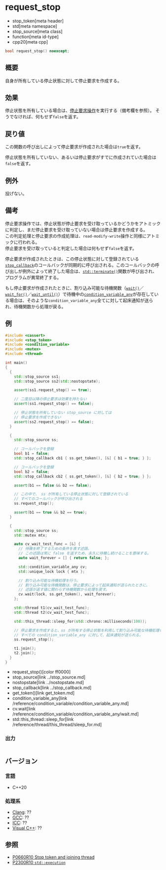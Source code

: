 # request_stop
* stop_token[meta header]
* std[meta namespace]
* stop_source[meta class]
* function[meta id-type]
* cpp20[meta cpp]

```cpp
bool request_stop() noexcept;
```

## 概要
自身が所有している停止状態に対して停止要求を作成する。

## 効果
停止状態を所有している場合は、[停止要求操作](../stoppable-source.md)を実行する（備考欄を参照）。
そうでなければ、何もせず`false`を返す。

## 戻り値
この関数の呼び出しによって停止要求が作成された場合は`true`を返す。

停止状態を所有していない、あるいは停止要求がすでに作成されていた場合は`false`を返す。

## 例外
投げない。

## 備考
停止要求操作では、停止状態が停止要求を受け取っているかどうかをアトミックに判定し、まだ停止要求を受け取っていない場合は停止要求を作成する。  
この判定処理と停止要求の作成処理は、`read-modify-write`操作と同様にアトミックに行われる。  
停止要求を受け取っていると判定した場合は何もせず`false`を返す。

停止要求が作成されたときは、この停止状態に対して登録されている[`stop_callback`](../stop_callback.md)のコールバックが同期的に呼び出される。このコールバックの呼び出しが例外によって終了した場合は、[`std::terminate()`](/reference/exception/terminate.md)関数が呼び出され、プログラムが異常終了する。

もし停止要求が作成されたときに、割り込み可能な待機関数（[`wait()`](/reference/condition_variable/condition_variable_any/wait.md)／[`wait_for()`](/reference/condition_variable/condition_variable_any/wait_for.md)／[`wait_until()`](/reference/condition_variable/condition_variable_any/wait_until.md)）で待機中の[`condition_variable_any`](/reference/condition_variable/condition_variable_any.md)が存在している場合は、そのような`condition_variable_any`全てに対して起床通知が送られ、待機関数から処理が戻る。


## 例
```cpp example
#include <cassert>
#include <stop_token>
#include <condition_variable>
#include <mutex>
#include <thread>

int main()
{
  {
    std::stop_source ss1;
    std::stop_source ss2(std::nostopstate);

    assert(ss1.request_stop() == true);

    // 二度目以降の停止要求は効果を持たない
    assert(ss1.request_stop() == false);

    // 停止状態を所有していない stop_source に対しては
    // 停止要求を作成できない
    assert(ss2.request_stop() == false);
  }

  {
    std::stop_source ss;

    // コールバックを登録
    bool b1 = false;
    std::stop_callback cb1 { ss.get_token(), [&] { b1 = true; } };

    // コールバックを登録
    bool b2 = false;
    std::stop_callback cb2 { ss.get_token(), [&] { b2 = true; } };

    assert(b1 == false && b2 == false);

    // この中で、 ss が所有している停止状態に対して登録されている
    // すべてのコールバックが呼び出される
    ss.request_stop();

    assert(b1 == true && b2 == true);
  }

  {
    std::stop_source ss;
    std::mutex mtx;

    auto cv_wait_test_func = [&] {
      // 待機を終了するための条件を表す述語。
      // この述語は常に false を返すため、永久に待機し続けることを意味する。
      auto wait_forever = [] { return false; };

      std::condition_variable_any cv;
      std::unique_lock lock { mtx };

      // 割り込み可能な待機処理を行う。
      // 割り込み可能な待機関数は、停止要求によって起床通知が送られたときに、
      // 述語が返す値に関わらず待機関数から処理を戻す。
      cv.wait(lock, ss.get_token(), wait_forever);
    };

    std::thread t1(cv_wait_test_func);
    std::thread t2(cv_wait_test_func);

    std::this_thread::sleep_for(std::chrono::milliseconds(100));

    // 停止要求を作成すると、ss が所有する停止状態を利用して割り込み可能な待機処理を行っている
    // すべての condition_variable_any に対して、起床通知が送られる。
    ss.request_stop();

    t1.join();
    t2.join();
  }
}
```
* request_stop()[color ff0000]
* stop_source[link ../stop_source.md]
* nostopstate[link ../nostopstate.md]
* stop_callback[link ../stop_callback.md]
* get_token()[link get_token.md]
* condition_variable_any[link /reference/condition_variable/condition_variable_any.md]
* cv.wait[link /reference/condition_variable/condition_variable_any/wait.md]
* std::this_thread::sleep_for[link /reference/thread/this_thread/sleep_for.md]

### 出力
```
```

## バージョン
### 言語
- C++20

### 処理系
- [Clang](/implementation.md#clang): ??
- [GCC](/implementation.md#gcc): ??
- [ICC](/implementation.md#icc): ??
- [Visual C++](/implementation.md#visual_cpp): ??


## 参照
- [P0660R10 Stop token and joining thread](http://www.open-std.org/jtc1/sc22/wg21/docs/papers/2019/p0660r10.pdf)
- [P2300R10 `std::execution`](https://www.open-std.org/jtc1/sc22/wg21/docs/papers/2024/p2300r10.html)

